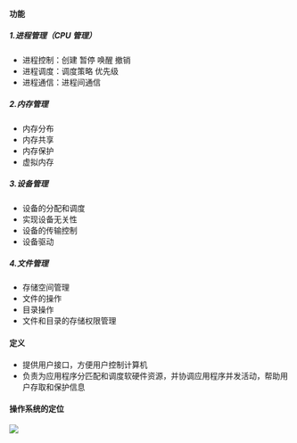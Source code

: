 #### 功能 
##### 1.进程管理（CPU 管理）
* 进程控制：创建 暂停 唤醒 撤销
* 进程调度：调度策略 优先级
* 进程通信：进程间通信
##### 2.内存管理
* 内存分布
* 内存共享
* 内存保护
* 虚拟内存
##### 3.设备管理

* 设备的分配和调度
* 实现设备无关性
* 设备的传输控制
* 设备驱动
##### 4.文件管理

* 存储空间管理
* 文件的操作
* 目录操作
* 文件和目录的存储权限管理

#### 定义

* 提供用户接口，方便用户控制计算机
* 负责为应用程序分匹配和调度软硬件资源，并协调应用程序并发活动，帮助用户存取和保护信息
#### 操作系统的定位 
![](https://tva1.sinaimg.cn/large/007S8ZIlly1ggpd0ikaazj31pg0qq0xy.jpg)



